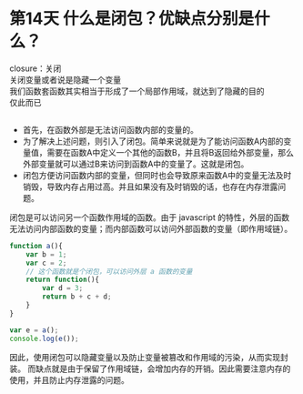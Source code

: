 # 第14天 什么是闭包？优缺点分别是什么？

closure：关闭  
关闭变量或者说是隐藏一个变量  
我们函数套函数其实相当于形成了一个局部作用域，就达到了隐藏的目的  
仅此而已

```

```

- 首先，在函数外部是无法访问函数内部的变量的。
- 为了解决上述问题，则引入了闭包。简单来说就是为了能访问函数A内部的变量值，需要在函数A中定义一个其他的函数B，并且将B返回给外部变量，那么外部变量就可以通过B来访问到函数A中的变量了。这就是闭包。
- 闭包方便访问函数内部的变量，但同时也会导致原来函数A中的变量无法及时销毁，导致内存占用过高。并且如果没有及时销毁的话，也存在内存泄露问题。


闭包是可以访问另一个函数作用域的函数。由于 javascript 的特性，外层的函数无法访问内部函数的变量；而内部函数可以访问外部函数的变量（即作用域链）。
``` javascript
function a(){
	var b = 1;
	var c = 2;
	// 这个函数就是个闭包，可以访问外层 a 函数的变量
	return function(){
		var d = 3;
		return b + c + d;
	}
}

var e = a();
console.log(e());
```

因此，使用闭包可以隐藏变量以及防止变量被篡改和作用域的污染，从而实现封装。
而缺点就是由于保留了作用域链，会增加内存的开销。因此需要注意内存的使用，并且防止内存泄露的问题。
